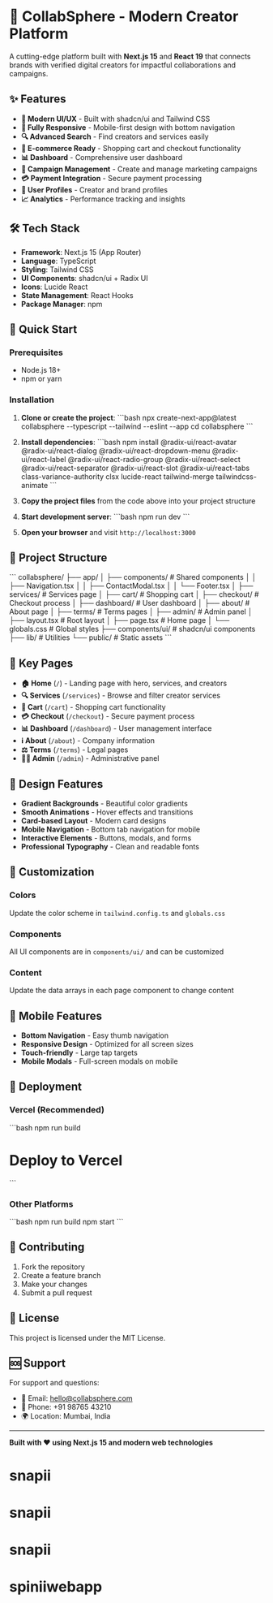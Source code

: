 # 🚀 CollabSphere - Modern Creator Platform

A cutting-edge platform built with **Next.js 15** and **React 19** that connects brands with verified digital creators for impactful collaborations and campaigns.

## ✨ Features

- **🎨 Modern UI/UX** - Built with shadcn/ui and Tailwind CSS
- **📱 Fully Responsive** - Mobile-first design with bottom navigation
- **🔍 Advanced Search** - Find creators and services easily
- **🛒 E-commerce Ready** - Shopping cart and checkout functionality
- **📊 Dashboard** - Comprehensive user dashboard
- **🎯 Campaign Management** - Create and manage marketing campaigns
- **💳 Payment Integration** - Secure payment processing
- **👥 User Profiles** - Creator and brand profiles
- **📈 Analytics** - Performance tracking and insights

## 🛠️ Tech Stack

- **Framework**: Next.js 15 (App Router)
- **Language**: TypeScript
- **Styling**: Tailwind CSS
- **UI Components**: shadcn/ui + Radix UI
- **Icons**: Lucide React
- **State Management**: React Hooks
- **Package Manager**: npm

## 🚀 Quick Start

### Prerequisites

- Node.js 18+ 
- npm or yarn

### Installation

1. **Clone or create the project**:
\`\`\`bash
npx create-next-app@latest collabsphere --typescript --tailwind --eslint --app
cd collabsphere
\`\`\`

2. **Install dependencies**:
\`\`\`bash
npm install @radix-ui/react-avatar @radix-ui/react-dialog @radix-ui/react-dropdown-menu @radix-ui/react-label @radix-ui/react-radio-group @radix-ui/react-select @radix-ui/react-separator @radix-ui/react-slot @radix-ui/react-tabs class-variance-authority clsx lucide-react tailwind-merge tailwindcss-animate
\`\`\`

3. **Copy the project files** from the code above into your project structure

4. **Start development server**:
\`\`\`bash
npm run dev
\`\`\`

5. **Open your browser** and visit `http://localhost:3000`

## 📁 Project Structure

\`\`\`
collabsphere/
├── app/
│   ├── components/          # Shared components
│   │   ├── Navigation.tsx
│   │   ├── ContactModal.tsx
│   │   └── Footer.tsx
│   ├── services/           # Services page
│   ├── cart/              # Shopping cart
│   ├── checkout/          # Checkout process
│   ├── dashboard/         # User dashboard
│   ├── about/             # About page
│   ├── terms/             # Terms pages
│   ├── admin/             # Admin panel
│   ├── layout.tsx         # Root layout
│   ├── page.tsx           # Home page
│   └── globals.css        # Global styles
├── components/ui/          # shadcn/ui components
├── lib/                   # Utilities
└── public/               # Static assets
\`\`\`

## 🎯 Key Pages

- **🏠 Home** (`/`) - Landing page with hero, services, and creators
- **🔍 Services** (`/services`) - Browse and filter creator services
- **🛒 Cart** (`/cart`) - Shopping cart functionality
- **💳 Checkout** (`/checkout`) - Secure payment process
- **📊 Dashboard** (`/dashboard`) - User management interface
- **ℹ️ About** (`/about`) - Company information
- **⚖️ Terms** (`/terms`) - Legal pages
- **👨‍💼 Admin** (`/admin`) - Administrative panel

## 🎨 Design Features

- **Gradient Backgrounds** - Beautiful color gradients
- **Smooth Animations** - Hover effects and transitions
- **Card-based Layout** - Modern card designs
- **Mobile Navigation** - Bottom tab navigation for mobile
- **Interactive Elements** - Buttons, modals, and forms
- **Professional Typography** - Clean and readable fonts

## 🔧 Customization

### Colors
Update the color scheme in `tailwind.config.ts` and `globals.css`

### Components
All UI components are in `components/ui/` and can be customized

### Content
Update the data arrays in each page component to change content

## 📱 Mobile Features

- **Bottom Navigation** - Easy thumb navigation
- **Responsive Design** - Optimized for all screen sizes
- **Touch-friendly** - Large tap targets
- **Mobile Modals** - Full-screen modals on mobile

## 🚀 Deployment

### Vercel (Recommended)
\`\`\`bash
npm run build
# Deploy to Vercel
\`\`\`

### Other Platforms
\`\`\`bash
npm run build
npm start
\`\`\`

## 🤝 Contributing

1. Fork the repository
2. Create a feature branch
3. Make your changes
4. Submit a pull request

## 📄 License

This project is licensed under the MIT License.

## 🆘 Support

For support and questions:
- 📧 Email: hello@collabsphere.com
- 📱 Phone: +91 98765 43210
- 🌍 Location: Mumbai, India

---

**Built with ❤️ using Next.js 15 and modern web technologies**
# snapii
# snapii
# snapii
# spiniiwebapp
